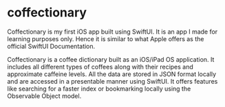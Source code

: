 # coffectionary
Coffectionary is my first iOS app built using SwiftUI. It is an app I made for learning purposes only. Hence it is similar to what Apple offers as the official SwiftUI Documentation.

Coffectionary is a coffee dictionary built as an iOS/iPad OS application. It includes all different types of coffees along with their recipes and approximate caffeine levels. All the data are stored in JSON format locally and are accessed in a presentable manner using SwiftUI. It offers features like searching for a faster index or bookmarking locally using the Observable Object model.
